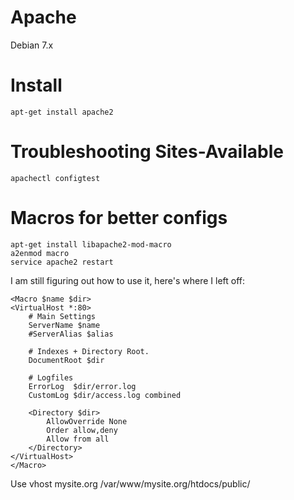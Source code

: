 # Apache

Debian 7.x

# Install

```
apt-get install apache2
```

# Troubleshooting Sites-Available

```
apachectl configtest
```

# Macros for better configs
  
```
apt-get install libapache2-mod-macro
a2enmod macro
service apache2 restart
```

I am still figuring out how to use it, here's where I left off:

    <Macro $name $dir>
    <VirtualHost *:80>
        # Main Settings
        ServerName $name
        #ServerAlias $alias
    
        # Indexes + Directory Root.
        DocumentRoot $dir
    
        # Logfiles
        ErrorLog  $dir/error.log
        CustomLog $dir/access.log combined
    
        <Directory $dir>
            AllowOverride None
            Order allow,deny
            Allow from all
        </Directory>
    </VirtualHost>
    </Macro>
  
  Use vhost mysite.org /var/www/mysite.org/htdocs/public/        
